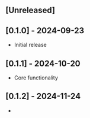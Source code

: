## [Unreleased]

## [0.1.0] - 2024-09-23

- Initial release

## [0.1.1] - 2024-10-20

- Core functionality

## [0.1.2] - 2024-11-24

- 